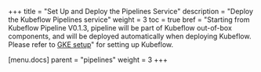 +++
title = "Set Up and Deploy the Pipelines Service"
description = "Deploy the Kubeflow Pipelines service"
weight = 3
toc = true
bref = "Starting from Kubeflow Pipeline V0.1.3, pipeline will be part of Kubeflow out-of-box components, and will be deployed automatically when deploying Kubeflow. Please refer to [GKE setup](/docs/started/getting-started-gke/)" for setting up Kubeflow.

[menu.docs]
  parent = "pipelines"
  weight = 3
+++
